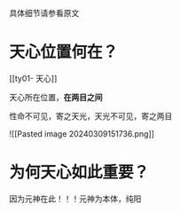 具体细节请参看原文
# 天心位置何在？
[[ty01- 天心]]

天心所在位置，**在两目之间**

性命不可见，寄之天光，天光不可见，寄之两目

![[Pasted image 20240309151736.png]]

# 为何天心如此重要？

因为元神在此！！！元神为本体，纯阳